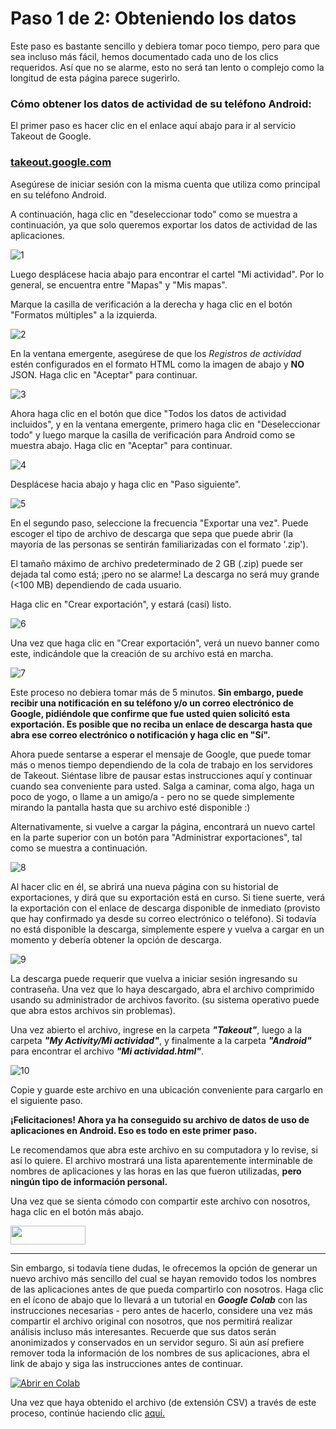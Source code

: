 # Paso 1 de 2: Obteniendo los datos

Este paso es bastante sencillo y debiera tomar poco tiempo, pero para que sea incluso más fácil, hemos documentado cada uno de los clics requeridos. Así que no se alarme, esto no será tan lento o complejo como la longitud de esta página parece sugerirlo.

### Cómo obtener los datos de actividad de su teléfono Android:

El primer paso es hacer clic en el enlace aquí abajo para ir al servicio  Takeout de Google.

### <a href="https://takeout.google.com" target="_blank"> takeout.google.com </a>

Asegúrese de iniciar sesión con la misma cuenta que utiliza como principal en su teléfono Android.

A continuación, haga clic en "deseleccionar todo" como se muestra a continuación, ya que solo queremos exportar los datos de actividad de las aplicaciones.

![1](https://user-images.githubusercontent.com/68754864/96494580-2dd69800-1264-11eb-93a3-8a2270246b41.png)


Luego desplácese hacia abajo para encontrar el cartel "Mi actividad". Por lo general, se encuentra entre "Mapas" y "Mis mapas".

Marque la casilla de verificación a la derecha y haga clic en el botón "Formatos múltiples" a la izquierda.


![2](https://user-images.githubusercontent.com/68754864/96494591-2fa05b80-1264-11eb-8639-2863cdcbf71d.png)


En la ventana emergente, asegúrese de que los *Registros de actividad* estén configurados en el formato HTML como la imagen de abajo y **NO** JSON. Haga clic en "Aceptar" para continuar.


![3](https://user-images.githubusercontent.com/68754864/96494593-3038f200-1264-11eb-87f8-0b629b36ce14.png)


Ahora haga clic en el botón que dice "Todos los datos de actividad incluidos", y en la ventana emergente, primero haga clic en "Deseleccionar todo" y luego marque la casilla de verificación para Android como se muestra abajo. Haga clic en "Aceptar" para continuar.


![4](https://user-images.githubusercontent.com/68754864/96494595-30d18880-1264-11eb-8b41-3469de97fd8c.png)


Desplácese hacia abajo y haga clic en "Paso siguiente".


![5](https://user-images.githubusercontent.com/68754864/96494596-316a1f00-1264-11eb-814e-f31320e5c922.png)


En el segundo paso, seleccione la frecuencia "Exportar una vez". Puede escoger el tipo de archivo de descarga que sepa que puede abrir (la mayoría de las personas se sentirán familiarizadas con el formato '.zip').

El tamaño máximo de archivo predeterminado de 2 GB (.zip) puede ser dejada tal como está; ¡pero no se alarme! La descarga no será muy grande (<100 MB) dependiendo de cada usuario.

Haga clic en "Crear exportación", y estará (casi) listo.

![6](https://user-images.githubusercontent.com/68754864/96494598-3202b580-1264-11eb-8605-0c415020ab06.png)


Una vez que haga clic en "Crear exportación", verá un nuevo banner como este, indicándole que la creación de su archivo está en marcha.

![7](https://user-images.githubusercontent.com/68754864/96494600-329b4c00-1264-11eb-8fc3-c50fc6694cd1.png)

Este proceso no debiera tomar más de 5 minutos. **Sin embargo, puede recibir una notificación en su teléfono y/o un correo electrónico de Google, pidiéndole que confirme que fue usted quien solicitó esta exportación. Es posible que no reciba un enlace de descarga hasta que abra ese correo electrónico o notificación y haga clic en "Sí".**

Ahora puede sentarse a esperar el mensaje de Google, que puede tomar más o menos tiempo dependiendo de la cola de trabajo en los servidores de Takeout. Siéntase libre de pausar estas instrucciones aquí y continuar cuando sea conveniente para usted. Salga a caminar, coma algo, haga un poco de yogo, o llame a un amigo/a - pero no se quede simplemente mirando la pantalla hasta que su archivo esté disponible :)

Alternativamente, si vuelve a cargar la página, encontrará un nuevo cartel en la parte superior con un botón para "Administrar exportaciones", tal como se muestra a continuación.


![8](https://user-images.githubusercontent.com/68754864/96494602-3333e280-1264-11eb-9783-3fd16e0bfc68.png)


Al hacer clic en él, se abrirá una nueva página con su historial de exportaciones, y dirá que su exportación está en curso. Si tiene suerte, verá la exportación con el enlace de descarga disponible de inmediato (provisto que hay confirmado ya desde su correo electrónico o teléfono). Si todavía no está disponible la descarga, simplemente espere y vuelva a cargar en un momento y debería obtener la opción de descarga.


![9](https://user-images.githubusercontent.com/68754864/96494604-33cc7900-1264-11eb-9f82-d90ccdc70ec5.png)


La descarga puede requerir que vuelva a iniciar sesión ingresando su contraseña. Una vez que lo haya descargado, abra el archivo comprimido usando su administrador de archivos favorito. (su sistema operativo puede que abra estos archivos sin problemas).

Una vez abierto el archivo, ingrese en la carpeta ***"Takeout"***, luego a la carpeta ***"My Activity/Mi actividad"***, y finalmente a la carpeta ***"Android"*** para encontrar el archivo ***"Mi actividad.html"***.

![10](https://user-images.githubusercontent.com/68754864/96496886-76dc1b80-1267-11eb-9805-562158c3a71e.png)

Copie y guarde este archivo en una ubicación conveniente para cargarlo en el siguiente paso.

**¡Felicitaciones! Ahora ya ha conseguido su archivo de datos de uso de aplicaciones en Android. Eso es todo en este primer paso.**

Le recomendamos que abra este archivo en su computadora y lo revise, si así lo quiere. El archivo mostrará una lista aparentemente interminable de nombres de aplicaciones y las horas en las que fueron utilizadas, **pero ningún tipo de información personal.**

Una vez que se sienta cómodo con compartir este archivo con nosotros, haga clic en el botón más abajo.

[<img src = "https://user-images.githubusercontent.com/42762378/101690680-9dfae080-3a93-11eb-8552-e4a65f2babfc.png" height = "30" width = "120">](https://delaiglesialab.github.io/DigitalRhythmsProject/es/4_Questionnaires)

<hr>

Sin embargo, si todavía tiene dudas, le ofrecemos la opción de generar un nuevo archivo más sencillo del cual se hayan removido todos los nombres de las aplicaciones antes de que pueda compartirlo con nosotros. Haga clic en el ícono de abajo que lo llevará a un tutorial en ***Google Colab*** con las instrucciones necesarias - pero antes de hacerlo, considere una vez más compartir el archivo original con nosotros, que nos permitirá realizar análisis incluso más interesantes. Recuerde que sus datos serán anonimizados y conservados en un servidor seguro. Si aún así prefiere remover toda la información de los nombres de sus aplicaciones, abra el link de abajo y siga las instrucciones antes de continuar.

[![Abrir en Colab](https://colab.research.google.com/assets/colab-badge.svg)](https://colab.research.google.com/github/delaiglesialab/DigitalRhythmsProject/blob/main/es/espa%C3%B1ol_Android_Timestamps_Notebook.ipynb)

Una vez que haya obtenido el archivo (de extensión CSV) a través de este proceso, continúe haciendo clic <a href="https://delaiglesialab.github.io/DigitalRhythmsProject/es/4_Questionnaires"> aquí. </a>
